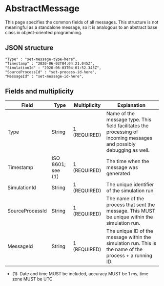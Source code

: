 # AbstractMessage

This page specifies the common fields of all messages. This structure is not meaningful as a standalone message, so it is analogous to an abstract base class in object-oriented programming.


## JSON structure

```nohighlight
"Type" : "set-message-type-here",
"Timestamp" : "2020-06-03T04:04:21.045Z",
"SimulationId" : "2020-06-03T04:01:52.345Z",
"SourceProcessId" : "set-process-id-here",
"MessageId" : "set-message-id-here",
```


## Fields and multiplicity

| Field | Type | Multiplicity | Explanation |
|-|-|-|-|
| Type | String | 1 (REQUIRED) | Name of the message type. This field facilitates the processing of incoming messages and possibly debugging as well. |
| Timestamp | ISO 8601; see (1) | 1 (REQUIRED) | The time when the message was generated |
| SimulationId | String | 1 (REQUIRED) | The unique identifier of the simulation run |
| SourceProcessId | String | 1 (REQUIRED) | The name of the process that sent the message. This MUST be unique within the simulation run. |
| MessageId | String | 1 (REQUIRED) | The unique ID of the message within the simulation run. This is the name of the process + a running ID. |

- (1): Date and time MUST be included, accuracy MUST be 1 ms, time zone MUST be UTC
